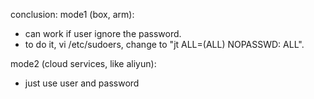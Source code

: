 conclusion:
mode1 (box, arm):
* can work if user ignore the password.  
* to do it, vi /etc/sudoers, change to "jt      ALL=(ALL) NOPASSWD: ALL".

mode2 (cloud services, like aliyun):
* just use user and password
